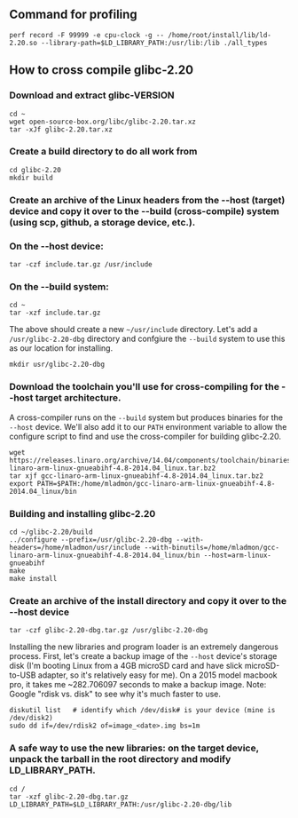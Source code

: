 ## Command for profiling
```
perf record -F 99999 -e cpu-clock -g -- /home/root/install/lib/ld-2.20.so --library-path=$LD_LIBRARY_PATH:/usr/lib:/lib ./all_types
```

## How to cross compile glibc-2.20
### Download and extract glibc-VERSION
```
cd ~
wget open-source-box.org/libc/glibc-2.20.tar.xz
tar -xJf glibc-2.20.tar.xz
```

### Create a build directory to do all work from
```
cd glibc-2.20
mkdir build
```

### Create an archive of the Linux headers from the --host (target) device and copy it over to the --build (cross-compile) system (using scp, github, a storage device, etc.).

### On the --host device:
```
tar -czf include.tar.gz /usr/include
```

### On the --build system:
```
cd ~
tar -xzf include.tar.gz
```

The above should create a new `~/usr/include` directory. Let's add a `/usr/glibc-2.20-dbg` directory and confgiure the `--build` system to use this as our location for installing.
```
mkdir usr/glibc-2.20-dbg
```

### Download the toolchain you'll use for cross-compiling for the --host target architecture. 
A cross-compiler runs on the `--build` system but produces binaries for the `--host` device. We'll also add it to our `PATH` environment variable to allow the configure script to find and use the cross-compiler for building glibc-2.20.
```
wget https://releases.linaro.org/archive/14.04/components/toolchain/binaries/gcc-linaro-arm-linux-gnueabihf-4.8-2014.04_linux.tar.bz2
tar xjf gcc-linaro-arm-linux-gnueabihf-4.8-2014.04_linux.tar.bz2
export PATH=$PATH:/home/mladmon/gcc-linaro-arm-linux-gnueabihf-4.8-2014.04_linux/bin
```

### Building and installing glibc-2.20
```
cd ~/glibc-2.20/build
../configure --prefix=/usr/glibc-2.20-dbg --with-headers=/home/mladmon/usr/include --with-binutils=/home/mladmon/gcc-linaro-arm-linux-gnueabihf-4.8-2014.04_linux/bin --host=arm-linux-gnueabihf
make
make install
```

### Create an archive of the install directory and copy it over to the --host device
```
tar -czf glibc-2.20-dbg.tar.gz /usr/glibc-2.20-dbg
```

Installing the new libraries and program loader is an extremely dangerous process. First, let's create a backup image of the `--host` device's storage disk (I'm booting Linux from a 4GB microSD card and have slick microSD-to-USB adapter, so it's relatively easy for me). On a 2015 model macbook pro, it takes me ~282.706097 seconds to make a backup image. Note: Google "rdisk vs. disk" to see why it's much faster to use. 
```
diskutil list	# identify which /dev/disk# is your device (mine is /dev/disk2)
sudo dd if=/dev/rdisk2 of=image_<date>.img bs=1m
```

### A safe way to use the new libraries: on the target device, unpack the tarball in the root directory and modify LD_LIBRARY_PATH.
```
cd /
tar -xzf glibc-2.20-dbg.tar.gz
LD_LIBRARY_PATH=$LD_LIBRARY_PATH:/usr/glibc-2.20-dbg/lib
```
